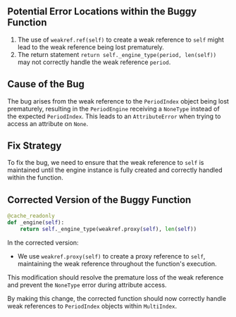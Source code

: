 ## Potential Error Locations within the Buggy Function
1. The use of `weakref.ref(self)` to create a weak reference to `self` might lead to the weak reference being lost prematurely.
2. The return statement `return self._engine_type(period, len(self))` may not correctly handle the weak reference `period`.

## Cause of the Bug
The bug arises from the weak reference to the `PeriodIndex` object being lost prematurely, resulting in the `PeriodEngine` receiving a `NoneType` instead of the expected `PeriodIndex`. This leads to an `AttributeError` when trying to access an attribute on `None`.

## Fix Strategy
To fix the bug, we need to ensure that the weak reference to `self` is maintained until the engine instance is fully created and correctly handled within the function.

## Corrected Version of the Buggy Function
```python
@cache_readonly
def _engine(self):
    return self._engine_type(weakref.proxy(self), len(self))
```

In the corrected version:
- We use `weakref.proxy(self)` to create a proxy reference to `self`, maintaining the weak reference throughout the function's execution.

This modification should resolve the premature loss of the weak reference and prevent the `NoneType` error during attribute access.

By making this change, the corrected function should now correctly handle weak references to `PeriodIndex` objects within `MultiIndex`.